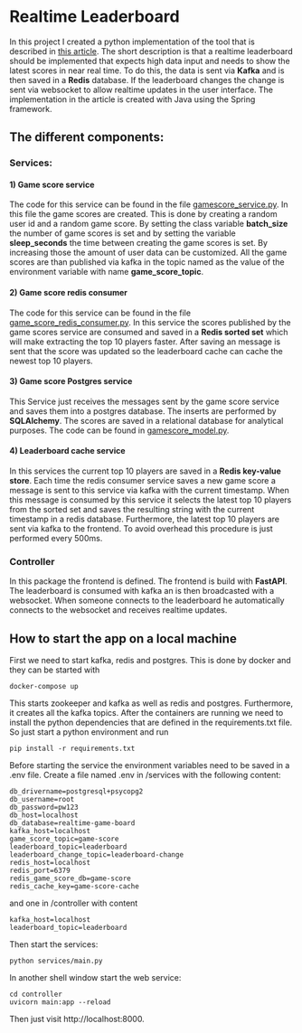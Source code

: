 # Realtime Leaderboard
In this project I created a python implementation of the tool that is described in [this article](https://medium.com/@mayilb77/design-a-real-time-leaderboard-system-for-millions-of-users-08b96b4b64ce).
The short description is that a realtime leaderboard should be implemented that expects high data input and needs to show
the latest scores in near real time.
To do this, the data is sent via **Kafka** and is then saved in a **Redis** database. If the leaderboard changes the change is sent
via websocket to allow realtime updates in the user interface.
The implementation in the article is created with Java using the Spring framework.

## The different components:
### Services:
#### 1) Game score service
The code for this service can be found in the file [gamescore_service.py](services%2Fgamescore_service%2Fgamescore_service.py).
In this file the game scores are created. This is done by creating a random user id and a random game score.
By setting the class variable **batch_size** the number of game scores is set and by setting the
variable **sleep_seconds** the time between creating the game scores is set.
By increasing those the amount of user data can be customized.
All the game scores are than published via kafka in the topic named as the value of the environment variable with name **game_score_topic**.

#### 2) Game score redis consumer
The code for this service can be found in the file [game_score_redis_consumer.py](services%2Fgame_score_redis%2Fgame_score_redis_consumer.py).
In this service the scores published by the game scores service are consumed and saved in a **Redis sorted set** which will make extracting the top 10 players faster.
After saving an message is sent that the score was updated so the leaderboard cache can cache the newest top 10 players.

#### 3) Game score Postgres service
This Service just receives the messages sent by the game score service and saves them into a postgres
database. The inserts are performed by **SQLAlchemy**. The scores are saved in a relational database for analytical purposes.
The code can be found in [gamescore_model.py](services%2Fgame_score_pg%2Fgamescore_model.py).

#### 4) Leaderboard cache service
In this services the current top 10 players are saved in a **Redis key-value store**.
Each time the redis consumer service saves a new game score a message is sent to this service via kafka with the current timestamp.
When this message is consumed by this service it selects the latest top 10 players from the sorted set and saves the resulting string with the current timestamp in a redis database.
Furthermore, the latest top 10 players are sent via kafka to the frontend.
To avoid overhead this procedure is just performed every 500ms.


### Controller
In this package the frontend is defined. The frontend is build with **FastAPI**. The leaderboard is consumed with kafka
an is then broadcasted with a websocket. When someone connects to the leaderboard he automatically connects to the websocket and receives
realtime updates.

## How to start the app on a local machine
First we need to start kafka, redis and postgres. This is done by docker and they can be started with
```shell
docker-compose up
```
This starts zookeeper and kafka as well as redis and postgres. Furthermore, it creates all the
kafka topics.
After the containers are running we need to install the python dependencies that are defined in the requirements.txt file.
So just start a python environment and run
```shell
pip install -r requirements.txt
```
Before starting the service the environment variables need to be saved in a .env file.
Create a file named .env in /services with the following content:
```.text
db_drivername=postgresql+psycopg2
db_username=root
db_password=pw123
db_host=localhost
db_database=realtime-game-board
kafka_host=localhost
game_score_topic=game-score
leaderboard_topic=leaderboard
leaderboard_change_topic=leaderboard-change
redis_host=localhost
redis_port=6379
redis_game_score_db=game-score
redis_cache_key=game-score-cache
```
and one in /controller with content
```text
kafka_host=localhost
leaderboard_topic=leaderboard
```
Then start the services:
```shell
python services/main.py
```
In another shell window start the web service:
```shell
cd controller
uvicorn main:app --reload
```
Then just visit http://localhost:8000.
